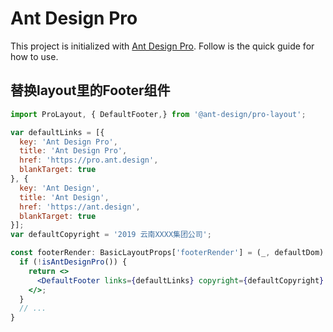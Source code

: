 # Ant Design Pro

This project is initialized with [Ant Design Pro](https://pro.ant.design). Follow is the quick guide for how to use.

## 替换layout里的Footer组件

```jsx
import ProLayout, { DefaultFooter,} from '@ant-design/pro-layout';

var defaultLinks = [{
  key: 'Ant Design Pro',
  title: 'Ant Design Pro',
  href: 'https://pro.ant.design',
  blankTarget: true
}, {
  key: 'Ant Design',
  title: 'Ant Design',
  href: 'https://ant.design',
  blankTarget: true
}];
var defaultCopyright = '2019 云南XXXX集团公司';

const footerRender: BasicLayoutProps['footerRender'] = (_, defaultDom) => {
  if (!isAntDesignPro()) {
    return <>
      <DefaultFooter links={defaultLinks} copyright={defaultCopyright} />
    </>;
  }
  // ...
}
```
